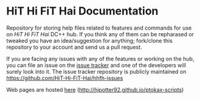 HiT Hi FiT Hai Documentation
============================

Repository for storing help files related to features and commands for use
on *HiT Hi FiT Hai* DC++ hub. If you think any of them can be repharased or tweaked
you have an idea/suggestion for anything; fork/clone this repository to your account
and send us a pull request.

If you are facing any issues with any of the features or working on
the hub, you can file an issue on the [issue tracker][1] and one of the developers
will surely look into it. The issue tracker repository is publicly maintained
on <https://github.com/HiT-Hi-FiT-Hai/hhfh-issues>

Web pages are hosted [here](http://hjpotter92.github.io/ptokax-scripts) (<http://hjpotter92.github.io/ptokax-scripts>)


  [1]: https://github.com/HiT-Hi-FiT-Hai/hhfh-issues
